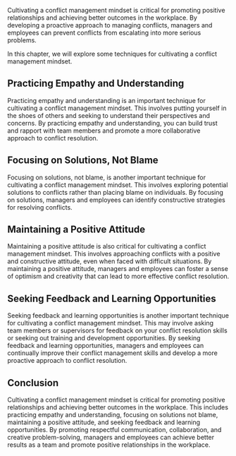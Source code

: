 
Cultivating a conflict management mindset is critical for promoting positive relationships and achieving better outcomes in the workplace. By developing a proactive approach to managing conflicts, managers and employees can prevent conflicts from escalating into more serious problems.

In this chapter, we will explore some techniques for cultivating a conflict management mindset.

Practicing Empathy and Understanding
------------------------------------

Practicing empathy and understanding is an important technique for cultivating a conflict management mindset. This involves putting yourself in the shoes of others and seeking to understand their perspectives and concerns. By practicing empathy and understanding, you can build trust and rapport with team members and promote a more collaborative approach to conflict resolution.

Focusing on Solutions, Not Blame
--------------------------------

Focusing on solutions, not blame, is another important technique for cultivating a conflict management mindset. This involves exploring potential solutions to conflicts rather than placing blame on individuals. By focusing on solutions, managers and employees can identify constructive strategies for resolving conflicts.

Maintaining a Positive Attitude
-------------------------------

Maintaining a positive attitude is also critical for cultivating a conflict management mindset. This involves approaching conflicts with a positive and constructive attitude, even when faced with difficult situations. By maintaining a positive attitude, managers and employees can foster a sense of optimism and creativity that can lead to more effective conflict resolution.

Seeking Feedback and Learning Opportunities
-------------------------------------------

Seeking feedback and learning opportunities is another important technique for cultivating a conflict management mindset. This may involve asking team members or supervisors for feedback on your conflict resolution skills or seeking out training and development opportunities. By seeking feedback and learning opportunities, managers and employees can continually improve their conflict management skills and develop a more proactive approach to conflict resolution.

Conclusion
----------

Cultivating a conflict management mindset is critical for promoting positive relationships and achieving better outcomes in the workplace. This includes practicing empathy and understanding, focusing on solutions not blame, maintaining a positive attitude, and seeking feedback and learning opportunities. By promoting respectful communication, collaboration, and creative problem-solving, managers and employees can achieve better results as a team and promote positive relationships in the workplace.

